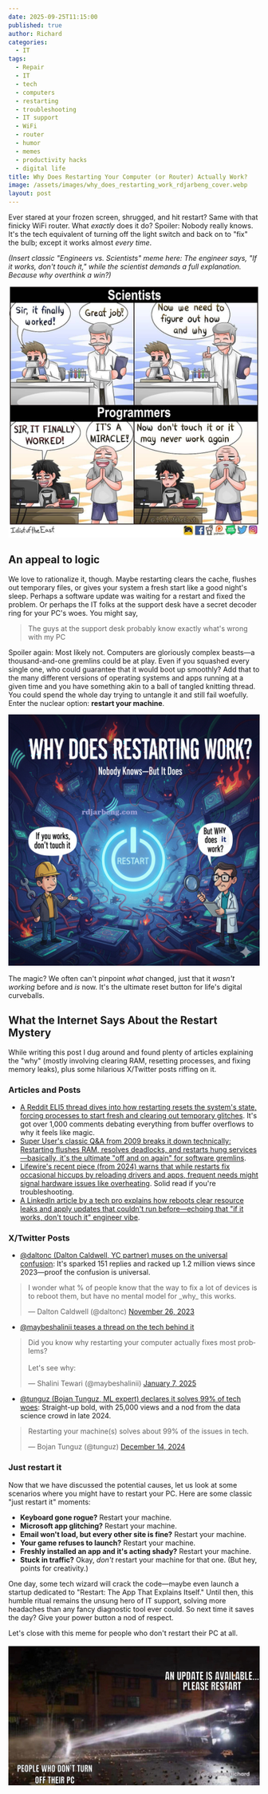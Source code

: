 ```yaml
---
date: 2025-09-25T11:15:00
published: true
author: Richard
categories:
  - IT
tags:
  - Repair
  - IT
  - tech
  - computers
  - restarting
  - troubleshooting
  - IT support
  - WiFi
  - router
  - humor
  - memes
  - productivity hacks
  - digital life
title: Why Does Restarting Your Computer (or Router) Actually Work?
image: /assets/images/why_does_restarting_work_rdjarbeng_cover.webp
layout: post
---
```

Ever stared at your frozen screen, shrugged, and hit restart? Same with that finicky WiFi router. What _exactly_ does it do? Spoiler: Nobody really knows. It's the tech equivalent of turning off the light switch and back on to "fix" the bulb; except it works almost _every time_.

_(Insert classic "Engineers vs. Scientists" meme here: The engineer says, "If it works, don't touch it," while the scientist demands a full explanation. Because why overthink a win?)_

![Meme panel of 4 pictures,The engineer says, "If it works, don't touch it," while the scientist demands a full explanation.](/assets/images/dontTouchitMeme.jpg "The engineer says, 'If it works, don't touch it,' while the scientist demands a full explanation.")

## An appeal to logic

We love to rationalize it, though. Maybe restarting clears the cache, flushes out temporary files, or gives your system a fresh start like a good night's sleep. Perhaps a software update was waiting for a restart and fixed the problem.  Or perhaps the IT folks at the support desk have a secret decoder ring for your PC's woes. You might say,

>  The guys at the support desk probably know exactly what's wrong with my PC

Spoiler again: Most likely not. Computers are gloriously complex beasts—a thousand-and-one gremlins could be at play. Even if you squashed every single one, who could guarantee that it would boot up smoothly? Add that to the many different versions of operating systems and apps running at a given time and you have something akin to a ball of tangled knitting thread. You could spend the whole day trying to untangle it and still fail woefully. Enter the nuclear option: **restart your machine**.

![A scene in a lab with a giant glowing power button with small gremlins scientist goes but why does it work, however engineer says, If it works, don't touch it](/assets/images/why_does_restarting_work_rdjarbeng_cover.PNG " scientist goes, but why does it work, however engineer says, If it works, don't touch it")

The magic? We often can't pinpoint _what_ changed, just that it _wasn't working_ before and _is_ now. It's the ultimate reset button for life's digital curveballs.

## What the Internet Says About the Restart Mystery

While writing this post I dug around and found plenty of articles explaining the "why" (mostly involving clearing RAM, resetting processes, and fixing memory leaks), plus some hilarious X/Twitter posts riffing on it.

### Articles and Posts

- [A Reddit ELI5 thread dives into how restarting resets the system's state, forcing processes to start fresh and clearing out temporary glitches](https://www.reddit.com/r/explainlikeimfive/comments/wixxfn/eli5_why_does_restarting_the_computer_usually_fix/). It's got over 1,000 comments debating everything from buffer overflows to why it feels like magic.
- [Super User's classic Q&A from 2009 breaks it down technically: Restarting flushes RAM, resolves deadlocks, and restarts hung services—basically, it's the ultimate "off and on again" for software gremlins](https://superuser.com/questions/2467/why-does-restarting-a-computer-fix-things).
- [Lifewire's recent piece (from 2024) warns that while restarts fix occasional hiccups by reloading drivers and apps, frequent needs might signal hardware issues like overheating](https://www.lifewire.com/why-restarting-fixes-computer-problems-8733211). Solid read if you're troubleshooting.
- [A LinkedIn article by a tech pro explains how reboots clear resource leaks and apply updates that couldn't run before—echoing that "if it works, don't touch it" engineer vibe](https://www.linkedin.com/pulse/why-does-rebooting-fix-so-many-pc-problems-dean-mcintyre).

### X/Twitter Posts

- [@daltonc (Dalton Caldwell, YC partner) muses on the universal confusion](https://twitter.com/daltonc/status/1728845041379250566): It's sparked 151 replies and racked up 1.2 million views since 2023—proof the confusion is universal.

<blockquote class="twitter-tweet"><p lang="en" dir="ltr">I wonder what % of people know that the way to fix a lot of devices is to reboot them, but have no mental model for _why_ this works.</p>&mdash; Dalton Caldwell (@daltonc) <a href="https://twitter.com/daltonc/status/1728845041379250566?ref_src=twsrc%5Etfw">November 26, 2023</a></blockquote><script async src="https://platform.twitter.com/widgets.js" charset="utf-8"></script>

- [@maybeshalinii teases a thread on the tech behind it](https://twitter.com/maybeshalinii/status/1876503911659663647)

<blockquote class="twitter-tweet"><p lang="en" dir="ltr">Did you know why restarting your computer actually fixes most problems?<br><br>Let's see why:</p>&mdash; Shalini Tewari (@maybeshalinii) <a href="https://twitter.com/maybeshalinii/status/1876503911659663647?ref_src=twsrc%5Etfw">January 7, 2025</a></blockquote><script async src="https://platform.twitter.com/widgets.js" charset="utf-8"></script>

- [@tunguz (Bojan Tunguz, ML expert) declares it solves 99% of tech woes](https://twitter.com/tunguz/status/1867925333221208121): Straight-up bold, with 25,000 views and a nod from the data science crowd in late 2024.

<blockquote class="twitter-tweet"><p lang="en" dir="ltr">Restarting your machine(s) solves about 99% of the issues in tech.</p>&mdash; Bojan Tunguz (@tunguz) <a href="https://twitter.com/tunguz/status/1867925333221208121?ref_src=twsrc%5Etfw">December 14, 2024</a></blockquote><script async src="https://platform.twitter.com/widgets.js" charset="utf-8"></script>

### Just restart it

Now that we have discussed the potential causes, let us look at some scenarios where you might have to restart your PC.  Here are some classic "just restart it" moments:

- **Keyboard gone rogue?** Restart your machine.
- **Microsoft app glitching?** Restart your machine.
- **Email won't load, but every other site is fine?** Restart your machine.
- **Your game refuses to launch?** Restart your machine.
- **Freshly installed an app and it's acting shady?** Restart your machine.
- **Stuck in traffic?** Okay, _don't_ restart your machine for that one. (But hey, points for creativity.)

One day, some tech wizard will crack the code—maybe even launch a startup dedicated to "Restart: The App That Explains Itself." Until then, this humble ritual remains the unsung hero of IT support, solving more headaches than any fancy diagnostic tool ever could. So next time it saves the day? Give your power button a nod of respect.

Let's close with this meme for people who don't restart their PC at all.

![A meme about never restarting your pc even when there is an update featuring a man and a watercannon](/assets/images/meme_never_update_pc.png "A meme about never restarting your pc even when there is an update featuring a man and a watercannon")
